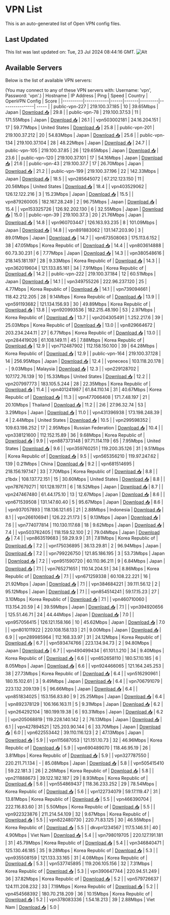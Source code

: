 # VPN List

This is an auto-generated list of Open VPN config files.

## Last Updated

This list was last updated on: Tue, 23 Jul 2024 08:44:16 GMT.
![Alt](https://repobeats.axiom.co/api/embed/186b98318ef1479477931607c1ad7d823f12451f.svg "Repobeats analytics image")

## Available Servers

Below is the list of available VPN servers:

(You may connect to any of these VPN servers with: Username: 'vpn', Password: 'vpn'.)
| Hostname | IP Address | Ping | Speed | Country | OpenVPN Config | Score |
|----------|------------|------|-------|---------|----------------| ----- |
| public-vpn-227 | 219.100.37.185 | 10 | 39.65Mbps | Japan | [Download 📥](./configs/server_0_JP.ovpn) | 29.8 |
| public-vpn-78 | 219.100.37.53 | 11 | 171.55Mbps | Japan | [Download 📥](./configs/server_1_JP.ovpn) | 26.1 |
| vpn503002181 | 24.16.204.151 | 17 | 59.77Mbps | United States | [Download 📥](./configs/server_2_US.ovpn) | 25.8 |
| public-vpn-201 | 219.100.37.212 | 20 | 54.83Mbps | Japan | [Download 📥](./configs/server_3_JP.ovpn) | 25.6 |
| public-vpn-134 | 219.100.37.104 | 28 | 48.22Mbps | Japan | [Download 📥](./configs/server_4_JP.ovpn) | 24.7 |
| public-vpn-105 | 219.100.37.85 | 26 | 129.65Mbps | Japan | [Download 📥](./configs/server_5_JP.ovpn) | 23.6 |
| public-vpn-120 | 219.100.37.101 | 17 | 54.16Mbps | Japan | [Download 📥](./configs/server_6_JP.ovpn) | 21.6 |
| public-vpn-43 | 219.100.37.7 | 17 | 26.70Mbps | Japan | [Download 📥](./configs/server_7_JP.ovpn) | 21.2 |
| public-vpn-199 | 219.100.37.196 | 22 | 142.33Mbps | Japan | [Download 📥](./configs/server_8_JP.ovpn) | 18.5 |
| vpn285645072 | 67.212.123.150 | 11 | 20.56Mbps | United States | [Download 📥](./configs/server_9_US.ovpn) | 18.4 |
| vpn403529062 | 126.12.122.216 | 3 | 15.23Mbps | Japan | [Download 📥](./configs/server_10_JP.ovpn) | 15.5 |
| vpn879260005 | 182.167.28.249 | 2 | 96.75Mbps | Japan | [Download 📥](./configs/server_11_JP.ovpn) | 15.4 |
| vpn153325726 | 126.92.202.130 | 6 | 32.55Mbps | Japan | [Download 📥](./configs/server_12_JP.ovpn) | 15.0 |
| public-vpn-39 | 219.100.37.3 | 20 | 21.76Mbps | Japan | [Download 📥](./configs/server_13_JP.ovpn) | 14.8 |
| vpn960703447 | 126.163.93.235 | 8 | 101.09Mbps | Japan | [Download 📥](./configs/server_14_JP.ovpn) | 14.8 |
| vpn891883062 | 131.147.203.90 | 3 | 89.01Mbps | Japan | [Download 📥](./configs/server_15_JP.ovpn) | 14.7 |
| vpn673508063 | 175.113.6.152 | 38 | 47.05Mbps | Korea Republic of | [Download 📥](./configs/server_16_KR.ovpn) | 14.4 |
| vpn803614888 | 60.73.30.231 | 6 | 7.77Mbps | Japan | [Download 📥](./configs/server_17_JP.ovpn) | 14.3 |
| vpn380548616 | 218.145.181.197 | 28 | 9.33Mbps | Korea Republic of | [Download 📥](./configs/server_18_KR.ovpn) | 14.3 |
| vpn362019604 | 121.133.85.161 | 34 | 7.91Mbps | Korea Republic of | [Download 📥](./configs/server_19_KR.ovpn) | 14.2 |
| public-vpn-222 | 219.100.37.184 | 12 | 60.51Mbps | Japan | [Download 📥](./configs/server_20_JP.ovpn) | 14.1 |
| vpn349755226 | 222.96.237.120 | 25 | 4.77Mbps | Korea Republic of | [Download 📥](./configs/server_21_KR.ovpn) | 14.1 |
| vpn739094661 | 118.42.212.205 | 28 | 9.14Mbps | Korea Republic of | [Download 📥](./configs/server_22_KR.ovpn) | 13.9 |
| vpn591193682 | 121.134.156.93 | 30 | 49.89Mbps | Korea Republic of | [Download 📥](./configs/server_23_KR.ovpn) | 13.8 |
| vpn920993536 | 182.215.48.190 | 53 | 2.97Mbps | Korea Republic of | [Download 📥](./configs/server_24_KR.ovpn) | 13.7 |
| vpn204305491 | 1.252.217.6 | 39 | 25.03Mbps | Korea Republic of | [Download 📥](./configs/server_25_KR.ovpn) | 13.0 |
| vpn829664672 | 203.234.244.11 | 27 | 6.77Mbps | Korea Republic of | [Download 📥](./configs/server_26_KR.ovpn) | 13.0 |
| vpn284419026 | 61.108.149.11 | 45 | 7.88Mbps | Korea Republic of | [Download 📥](./configs/server_27_KR.ovpn) | 12.9 |
| vpn712487902 | 112.158.150.100 | 39 | 64.28Mbps | Korea Republic of | [Download 📥](./configs/server_28_KR.ovpn) | 12.9 |
| public-vpn-164 | 219.100.37.128 | 14 | 256.95Mbps | Japan | [Download 📥](./configs/server_29_JP.ovpn) | 12.4 |
| vpneceos | 103.118.20.178 | - | 9.03Mbps | Malaysia | [Download 📥](./configs/server_30_MY.ovpn) | 12.3 |
| vpn229128702 | 107.172.76.139 | 10 | 15.33Mbps | United States | [Download 📥](./configs/server_31_US.ovpn) | 12.2 |
| vpn207997773 | 183.105.5.244 | 28 | 22.35Mbps | Korea Republic of | [Download 📥](./configs/server_32_KR.ovpn) | 11.4 |
| vpn401241987 | 61.84.110.14 | 31 | 40.67Mbps | Korea Republic of | [Download 📥](./configs/server_33_KR.ovpn) | 11.3 |
| vpn477066408 | 171.7.48.197 | 21 | 20.10Mbps | Thailand | [Download 📥](./configs/server_34_TH.ovpn) | 11.2 |
| 2i6 | 27.96.32.74 | 53 | 3.29Mbps | Japan | [Download 📥](./configs/server_35_JP.ovpn) | 11.0 |
| vpn431396938 | 173.198.248.39 | 4 | 2.44Mbps | United States | [Download 📥](./configs/server_36_US.ovpn) | 10.5 |
| vpn299598352 | 109.63.198.252 | 17 | 2.95Mbps | Russian Federation | [Download 📥](./configs/server_37_RU.ovpn) | 10.4 |
| vpn338121600 | 112.152.15.89 | 36 | 9.68Mbps | Korea Republic of | [Download 📥](./configs/server_38_KR.ovpn) | 9.9 |
| vpn887373148 | 97.71.114.119 | 65 | 7.95Mbps | United States | [Download 📥](./configs/server_39_US.ovpn) | 9.6 |
| vpn359760251 | 119.200.35.126 | 31 | 9.51Mbps | Korea Republic of | [Download 📥](./configs/server_40_KR.ovpn) | 9.5 |
| vpn565356210 | 119.97.247.62 | 139 | 0.21Mbps | China | [Download 📥](./configs/server_41_CN.ovpn) | 9.2 |
| vpn681514695 | 218.156.197.147 | 33 | 7.70Mbps | Korea Republic of | [Download 📥](./configs/server_42_KR.ovpn) | 8.8 |
| z1bdx | 108.137.72.151 | 15 | 30.60Mbps | United States | [Download 📥](./configs/server_43_US.ovpn) | 8.8 |
| vpn787679271 | 101.128.197.11 | 6 | 18.52Mbps | Japan | [Download 📥](./configs/server_44_JP.ovpn) | 8.7 |
| vpn247467480 | 61.44.175.10 | 13 | 12.67Mbps | Japan | [Download 📥](./configs/server_45_JP.ovpn) | 8.6 |
| vpn671539508 | 131.147.60.40 | 5 | 95.67Mbps | Japan | [Download 📥](./configs/server_46_JP.ovpn) | 8.6 |
| vpn937057893 | 118.136.121.65 | 21 | 2.88Mbps | Indonesia | [Download 📥](./configs/server_47_ID.ovpn) | 8.1 |
| vpn266106941 | 126.22.21.173 | 5 | 9.13Mbps | Japan | [Download 📥](./configs/server_48_JP.ovpn) | 7.6 |
| vpn774077814 | 110.130.117.68 | 18 | 9.62Mbps | Japan | [Download 📥](./configs/server_49_JP.ovpn) | 7.4 |
| vpn503762405 | 118.159.52.100 | 2 | 79.04Mbps | Japan | [Download 📥](./configs/server_50_JP.ovpn) | 7.4 |
| vpn863519683 | 59.29.9.9 | 31 | 7.81Mbps | Korea Republic of | [Download 📥](./configs/server_51_KR.ovpn) | 7.2 |
| vpn175036895 | 36.13.29.81 | 2 | 96.94Mbps | Japan | [Download 📥](./configs/server_52_JP.ovpn) | 7.2 |
| vpn799226750 | 121.85.186.195 | 3 | 53.73Mbps | Japan | [Download 📥](./configs/server_53_JP.ovpn) | 7.2 |
| vpn951590720 | 60.110.96.211 | 9 | 6.84Mbps | Japan | [Download 📥](./configs/server_54_JP.ovpn) | 7.1 |
| vpn765271651 | 110.14.204.51 | 34 | 8.86Mbps | Korea Republic of | [Download 📥](./configs/server_55_KR.ovpn) | 7.1 |
| vpn671259338 | 60.108.22.221 | 16 | 21.92Mbps | Japan | [Download 📥](./configs/server_56_JP.ovpn) | 7.1 |
| vpn384684221 | 39.111.56.12 | 2 | 95.12Mbps | Japan | [Download 📥](./configs/server_57_JP.ovpn) | 7.1 |
| vpn854514241 | 59.17.15.23 | 27 | 3.10Mbps | Korea Republic of | [Download 📥](./configs/server_58_KR.ovpn) | 7.1 |
| vpn460710060 | 113.154.20.59 | 4 | 39.59Mbps | Japan | [Download 📥](./configs/server_59_JP.ovpn) | 7.1 |
| vpn394920656 | 125.51.46.71 | 24 | 44.44Mbps | Japan | [Download 📥](./configs/server_60_JP.ovpn) | 7.0 |
| vpn957056415 | 126.121.158.166 | 10 | 45.62Mbps | Japan | [Download 📥](./configs/server_61_JP.ovpn) | 7.0 |
| vpn801011922 | 220.108.158.133 | 21 | 9.00Mbps | Japan | [Download 📥](./configs/server_62_JP.ovpn) | 6.9 |
| vpn289985964 | 112.168.33.97 | 31 | 24.12Mbps | Korea Republic of | [Download 📥](./configs/server_63_KR.ovpn) | 6.7 |
| vpn593474766 | 223.134.94.73 | 2 | 94.80Mbps | Japan | [Download 📥](./configs/server_64_JP.ovpn) | 6.7 |
| vpn490499434 | 61.101.1.210 | 34 | 9.40Mbps | Korea Republic of | [Download 📥](./configs/server_65_KR.ovpn) | 6.6 |
| vpn652658110 | 180.57.10.185 | 6 | 8.05Mbps | Japan | [Download 📥](./configs/server_66_JP.ovpn) | 6.6 |
| vpn924466065 | 121.164.245.253 | 38 | 27.73Mbps | Korea Republic of | [Download 📥](./configs/server_67_KR.ovpn) | 6.4 |
| vpn516290961 | 180.15.102.61 | 3 | 9.49Mbps | Japan | [Download 📥](./configs/server_68_JP.ovpn) | 6.4 |
| vpn706791079 | 223.132.209.139 | 5 | 96.66Mbps | Japan | [Download 📥](./configs/server_69_JP.ovpn) | 6.4 |
| vpn851834025 | 153.156.83.80 | 9 | 25.25Mbps | Japan | [Download 📥](./configs/server_70_JP.ovpn) | 6.4 |
| vpn892378129 | 106.166.163.11 | 5 | 9.31Mbps | Japan | [Download 📥](./configs/server_71_JP.ovpn) | 6.2 |
| vpn264292104 | 180.199.19.38 | 6 | 93.31Mbps | Japan | [Download 📥](./configs/server_72_JP.ovpn) | 6.2 |
| vpn205068819 | 119.228.140.142 | 2 | 76.13Mbps | Japan | [Download 📥](./configs/server_73_JP.ovpn) | 6.1 |
| vpn427894521 | 125.203.90.144 | 6 | 33.70Mbps | Japan | [Download 📥](./configs/server_74_JP.ovpn) | 6.0 |
| vpn622553442 | 39.110.116.123 | 2 | 47.13Mbps | Japan | [Download 📥](./configs/server_75_JP.ovpn) | 5.9 |
| vpn115687053 | 121.151.10.73 | 32 | 46.96Mbps | Korea Republic of | [Download 📥](./configs/server_76_KR.ovpn) | 5.9 |
| vpn690489070 | 118.46.95.19 | 26 | 3.81Mbps | Korea Republic of | [Download 📥](./configs/server_77_KR.ovpn) | 5.9 |
| vpn327787550 | 220.211.71.134 | - | 85.08Mbps | Japan | [Download 📥](./configs/server_78_JP.ovpn) | 5.8 |
| vpn505415410 | 59.22.181.3 | 26 | 2.26Mbps | Korea Republic of | [Download 📥](./configs/server_79_KR.ovpn) | 5.8 |
| vpn211888673 | 39.122.182.187 | 29 | 8.93Mbps | Korea Republic of | [Download 📥](./configs/server_80_KR.ovpn) | 5.6 |
| vpn554869437 | 118.36.233.252 | 29 | 78.54Mbps | Korea Republic of | [Download 📥](./configs/server_81_KR.ovpn) | 5.6 |
| vpn122734079 | 59.17.119.47 | 31 | 13.81Mbps | Korea Republic of | [Download 📥](./configs/server_82_KR.ovpn) | 5.5 |
| vpn466390704 | 222.116.83.60 | 31 | 5.50Mbps | Korea Republic of | [Download 📥](./configs/server_83_KR.ovpn) | 5.5 |
| vpn922323876 | 211.214.54.109 | 32 | 9.67Mbps | Korea Republic of | [Download 📥](./configs/server_84_KR.ovpn) | 5.5 |
| vpn822480730 | 220.71.83.125 | 30 | 46.55Mbps | Korea Republic of | [Download 📥](./configs/server_85_KR.ovpn) | 5.5 |
| dkvpn1234567 | 117.5.146.51 | 40 | 4.90Mbps | Viet Nam | [Download 📥](./configs/server_86_VN.ovpn) | 5.4 |
| vpn798019705 | 220.127.191.181 | 31 | 45.79Mbps | Korea Republic of | [Download 📥](./configs/server_87_KR.ovpn) | 5.4 |
| vpn346840471 | 125.130.46.185 | 35 | 9.28Mbps | Korea Republic of | [Download 📥](./configs/server_88_KR.ovpn) | 5.3 |
| vpn935508159 | 121.133.33.165 | 31 | 4.08Mbps | Korea Republic of | [Download 📥](./configs/server_89_KR.ovpn) | 5.3 |
| vpn537745895 | 119.206.105.156 | 32 | 7.31Mbps | Korea Republic of | [Download 📥](./configs/server_90_KR.ovpn) | 5.3 |
| vpn390647744 | 220.94.51.249 | 36 | 37.82Mbps | Korea Republic of | [Download 📥](./configs/server_91_KR.ovpn) | 5.2 |
| vpn579726637 | 124.111.208.232 | 33 | 7.19Mbps | Korea Republic of | [Download 📥](./configs/server_92_KR.ovpn) | 5.2 |
| vpn454568392 | 180.70.218.209 | 36 | 10.15Mbps | Korea Republic of | [Download 📥](./configs/server_93_KR.ovpn) | 5.2 |
| vpn378083336 | 1.54.18.213 | 39 | 2.88Mbps | Viet Nam | [Download 📥](./configs/server_94_VN.ovpn) | 5.0 |
